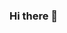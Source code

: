 ### Hi there 👋

<!--
**beacko28/beacko28** is a ✨ _special_ ✨ repository because its `README.md` (this file) appears on your GitHub profile.

Here are some ideas to get you started:

- 🔭 I’m currently looking for a job.
- 🌱 I’m currently learning Java, WebDevelopment, IA.
- 👯 I’m looking to collaborate on everything that could give me knowledge.
- 🤔 I’m looking for help with WebDevelopment.
- 💬 Ask me about Science, Dinossaurs, Dragons, Drawnings, Video and Photo Editing, Hardware.
- 📫 How to reach me: beatriz.brito4@fatec.sp.gov.br
- 😄 Pronouns: she/her
- ⚡ Fun fact: I make streams at https://www.twitch.tv/bebea28
-->
